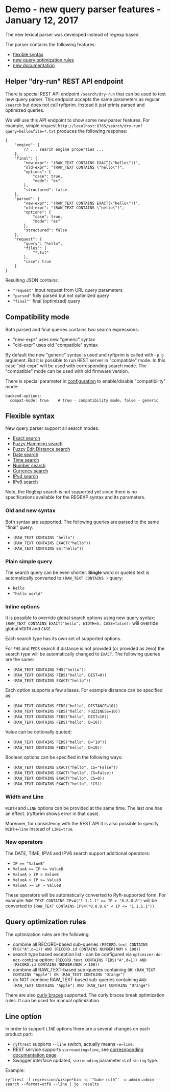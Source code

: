 # Demo - new query parser features - January 12, 2017

The new lexical parser was developed instead of regexp based.

The parser contains the following features:
- [flexible syntax](#flexible-syntax)
- [new query optimization rules](#query-optimization-rules)
- [new documentation](../search/README.md)


## Helper "dry-run" REST API endpoint

There is special REST API endpoint `/search/dry-run` that can be used to
test new query parser. This endpoint accepts the same parameters as
regular `/search` but does not call ryftprim. Instead it just prints
parsed and optimized queries.

We will use this API endpoint to show some new parser features. For example,
simple request `http://localhost:8765/search/dry-run?query=hello&file=*.txt`
produces the following response:

```{.json}
{
    "engine": {
        // ... search engine properties ...
    },
    "final": {
        "new-expr": "(RAW_TEXT CONTAINS EXACT(\"hello\"))",
        "old-expr": "(RAW_TEXT CONTAINS \"hello\")",
        "options": {
            "case": true,
            "mode": "es"
        },
        "structured": false
    },
    "parsed": {
        "new-expr": "(RAW_TEXT CONTAINS EXACT(\"hello\"))",
        "old-expr": "(RAW_TEXT CONTAINS \"hello\")",
        "options": {
            "case": true,
            "mode": "es"
        },
        "structured": false
    },
    "request": {
        "query": "hello",
        "files": [
            "*.txt"
        ],
        "case": true
    }
}
```

Resulting JSON contains:
- `"request"` input request from URL query parameters
- `"parsed"` fully parsed but not optimized query
- `"final"'` final (optimized) query


## Compatibility mode

Both parsed and final queries contains two search expressions:
- "new-expr" uses new "generic" syntax
- "old-expr" uses old "compatible" syntax

By default the new "generic" syntax is used and ryftprim is called with
`-p g` argument. But it is possible to run REST server in "compatible" mode.
In this case "old-expr" will be used with corresponding search mode.
The "compatible" mode can be used with old firmware version.

There is special parameter in [configuration](../run.md#search-configuration)
to enable/disable "compatibility" mode:
```{.yaml}
backend-options:
  compat-mode: true    # true - compatibility mode, false - generic
```


## Flexible syntax

New query parser support all search modes:
- [Exact search](../search/EXACT.md)
- [Fuzzy Hamming search](../search/HAMMING.md)
- [Fuzzy Edit Distance search](../search/EDIT_DIST.md)
- [Date search](../search/DATE.md)
- [Time search](../search/TIME.md)
- [Number search](../search/NUMBER.md)
- [Currency search](../search/CURRENCY.md)
- [IPv4 search](../search/IPV4.md)
- [IPv6 search](../search/IPV6.md)

Note, the RegExp search is not supported yet since there is no specifications
available for the REGEXP syntax and its parameters.


### Old and new syntax

Both syntax are supported. The following queries are parsed to the same "final" query:

- `(RAW_TEXT CONTAINS "hello")`
- `(RAW_TEXT CONTAINS EXACT("hello"))`
- `(RAW_TEXT CONTAINS ES("hello"))`


### Plain simple query

The search query can be even shorter. **Single** word or quoted text is
automatically converted to `(RAW_TEXT CONTAINS )` query:
- `hello`
- `"hello world"`


### Inline options

It is possible to override global search options using new query syntax:
`(RAW_TEXT CONTAINS EXACT("hello", WIDTH=5, CASE=false))`
will override global `WIDTH` and `CASE`.

Each search type has its own set of supported options.

For `FHS` and `FEDS` search if distance is not provided (or provided as zero)
the search type will be automatically changed to `EXACT`. The following queries
are the same:
- `(RAW_TEXT CONTAINS FHS("hello"))`
- `(RAW_TEXT CONTAINS FEDS("hello", DIST=0))`
- `(RAW_TEXT CONTAINS EXACT("hello"))`

Each option supports a few aliases. For example distance can be specified as:
- `(RAW_TEXT CONTAINS FEDS("hello", DISTANCE=10))`
- `(RAW_TEXT CONTAINS FEDS("hello", FUZZINESS=10))`
- `(RAW_TEXT CONTAINS FEDS("hello", DIST=10))`
- `(RAW_TEXT CONTAINS FEDS("hello", D=10))`

Value can be optionally quoted:
- `(RAW_TEXT CONTAINS FEDS("hello", D="10"))`
- `(RAW_TEXT CONTAINS FEDS("hello", D=10))`

Boolean options can be specified in the following ways:
- `(RAW_TEXT CONTAINS EXACT("hello", CS="False"))`
- `(RAW_TEXT CONTAINS EXACT("hello", CS=False))`
- `(RAW_TEXT CONTAINS EXACT("hello", CS=0))`
- `(RAW_TEXT CONTAINS EXACT("hello", !CS))`


### Width and Line

`WIDTH` and `LINE` options can be provided at the same time.
The last one has an effect. (ryftprim shows error in that case).

Moreover, for consistency with the REST API it is also possible
to specify `WIDTH=line` instead of `LINE=true`.


### New operators

The DATE, TIME, IPV4 and IPV6 search support additional operators:
- `IP == "ValueB"`
- `ValueA >= IP >= ValueB`
- `ValueA > IP > ValueB`
- `ValueA > IP >= ValueB`
- `ValueA >= IP > ValueB`

These operators will be automatically converted to Ryft-supported form.
For example: `RAW_TEXT CONTAINS IPv4("1.1.1.1" >= IP > "8.8.8.8")` will be
converted to `(RAW_TEXT CONTAINS IPV4("8.8.8.8" < IP <= "1.1.1.1"))`.


## Query optimization rules

The optimization rules are the following:
- combine all RECORD-based sub-queries `(RECORD.text CONTAINS FHS("A",d=1)) AND (RECORD.id CONTAINS NUMBER(NUM > 100))`
- search type based exception list - can be configured via `optimizer-do-not-combine` option: `(RECORD.text CONTAINS FEDS("A",d=1)) AND (RECORD.id CONTAINS NUMBER(NUM > 100))`
- combine all RAW_TEXT-based sub-queries containing `OR`: `(RAW_TEXT CONTAINS "Apple") OR (RAW_TEXT CONTAINS "Orange")`
- do NOT combine RAW_TEXT-based sub-queries containing `AND`: `(RAW_TEXT CONTAINS "Apple") AND (RAW_TEXT CONTAINS "Orange")`

There are also [curly braces](../search/README.md#curly-braces) supported.
The curly braces break optimization rules.
It can be used for manual optimization.


## Line option

In order to support `LINE` options there are a several changes on each
product part:
- `ryftrest` supports `--line` switch, actually means `-w=line`.
- REST service supports `surrounding=line`, see [corresnponding documentation page](../rest/search.md#search-surrounding-parameter)
- Swagger interface updated, `surrounding` parameter is of `string` type.


Example:

```{.sh}
ryftrest -f regression/wikipe*bin -q '"babe ruth"' -u admin:admin --search --format=utf8 --line | jq .results
```
